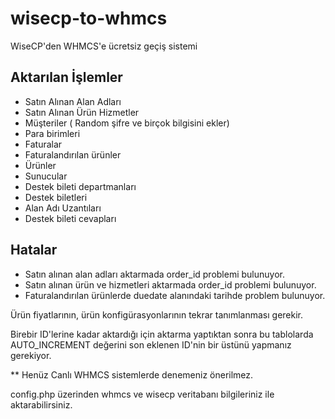 # wisecp-to-whmcs
WiseCP'den WHMCS'e ücretsiz geçiş sistemi

## Aktarılan İşlemler
- Satın Alınan Alan Adları
- Satın Alınan Ürün Hizmetler
- Müşteriler ( Random şifre ve birçok bilgisini ekler)
- Para birimleri
- Faturalar
- Faturalandırılan ürünler
- Ürünler
- Sunucular
- Destek bileti departmanları
- Destek biletleri
- Alan Adı Uzantıları
- Destek bileti cevapları

## Hatalar
- Satın alınan alan adları aktarmada order_id problemi bulunuyor.
- Satın alınan ürün ve hizmetleri aktarmada order_id problemi bulunuyor.
- Faturalandırılan ürünlerde duedate alanındaki tarihde problem bulunuyor.

Ürün fiyatlarının, ürün konfigürasyonlarının tekrar tanımlanması gerekir.

Birebir ID'lerine kadar aktardığı için aktarma yaptıktan sonra bu tablolarda AUTO_INCREMENT değerini son eklenen ID'nin bir üstünü yapmanız gerekiyor.

** Henüz Canlı WHMCS sistemlerde denemeniz önerilmez.

config.php üzerinden
whmcs ve wisecp veritabanı bilgileriniz ile aktarabilirsiniz.
